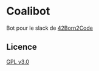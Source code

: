 # Coalibot

Bot pour le slack de [42Born2Code](http://www.42.fr/)

## Licence

[GPL v3.0](https://github.com/genesixx/coalibot/blob/master/LICENSE)
